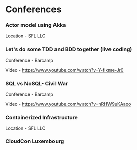 # Conferences
### Actor model using Akka

Location - SFL LLC

### Let's do some TDD and BDD together (live coding)

Conference - Barcamp

Video - https://www.youtube.com/watch?v=Y-fIxme-Jr0

### SQL vs NoSQL- Civil War

Conference - Barcamp

Video - https://www.youtube.com/watch?v=nRHW9uKAaoo

### Containerized Infrastructure

Location - SFL LLC


### CloudCon Luxembourg

